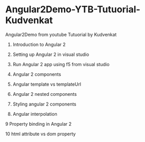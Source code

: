 # Angular2Demo-YTB-Tutuorial-Kudvenkat
Angular2Demo from youtube Tutuorial by Kudvenkat


1. Introduction to Angular 2

2. Setting up Angular 2 in visual studio

3. Run Angular 2 app using f5 from visual studio

4. Angular 2 components

5. Angular template vs templateUrl

6. Angular 2 nested components

7. Styling angular 2 components

8. Angular interpolation

9 Property binding in Angular 2

10 html attribute vs dom property
